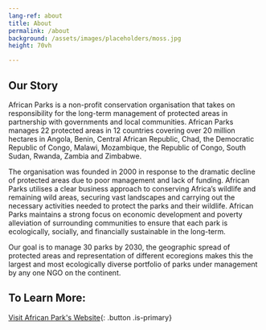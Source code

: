 ```yaml
---
lang-ref: about
title: About
permalink: /about
background: /assets/images/placeholders/moss.jpg
height: 70vh

---
```


## Our Story

African Parks is a non-profit conservation organisation that takes on responsibility for the long-term management of protected areas in partnership with governments and local communities. African Parks manages 22 protected areas in 12 countries covering over 20 million hectares in Angola, Benin, Central African Republic, Chad, the Democratic Republic of Congo, Malawi, Mozambique, the Republic of Congo, South Sudan, Rwanda, Zambia and Zimbabwe.

The organisation was founded in 2000 in response to the dramatic decline of protected areas due to poor management and lack of funding. African Parks utilises a clear business approach to conserving Africa’s wildlife and remaining wild areas, securing vast landscapes and carrying out the necessary activities needed to protect the parks and their wildlife. African Parks maintains a strong focus on economic development and poverty alleviation of surrounding communities to ensure that each park is ecologically, socially, and financially sustainable in the long-term.

Our goal is to manage 30 parks by 2030, the geographic spread of protected areas and representation of different ecoregions makes this the largest and most ecologically diverse portfolio of parks under management by any one NGO on the continent.

## To Learn More:
[Visit African Park's Website](https://www.africanparks.org/){: .button .is-primary}
